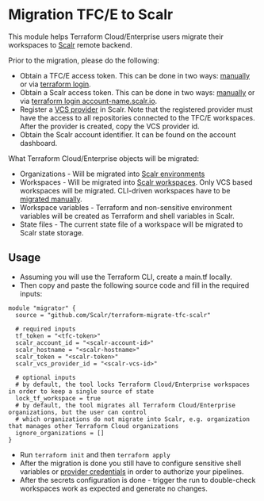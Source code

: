 Migration TFC/E to Scalr
========================

This module helps Terraform Cloud/Enterprise users migrate their workspaces to [Scalr](https://scalr.com) remote backend.

Prior to the migration, please do the following:

* Obtain a TFC/E access token. This can be done in two ways: [manually](https://app.terraform.io/app/settings/tokens) or via [terraform login](https://www.terraform.io/cli/commands/login).
* Obtain a Scalr access token. This can be done in two ways: [manually](https://scalr.io/app/settings/tokens) or via [terraform login account-name.scalr.io](https://www.terraform.io/cli/commands/login).
* Register a [VCS provider](https://docs.scalr.com/en/latest/vcs_providers.html) in Scalr. Note that the registered provider must have the access to all repositories connected to the TFC/E workspaces. After the provider is created, copy the VCS provider id.
* Obtain the Scalr account identifier. It can be found on the account dashboard.

What Terraform Cloud/Enterprise objects will be migrated:

* Organizations - Will be migrated into [Scalr environments](https://docs.scalr.com/en/latest/hierarchy.html#environments)
* Workspaces - Will be migrated into [Scalr workspaces](https://docs.scalr.com/en/latest/workspaces.html). Only VCS based workspaces will be migrated. CLI-driven workspaces have to be [migrated manually](https://docs.scalr.com/en/latest/migration.html).  
* Workspace variables - Terraform and non-sensitive environment variables will be created as Terraform and shell variables in Scalr.
* State files - The current state file of a workspace will be migrated to Scalr state storage.

Usage
-----

* Assuming you will use the Terraform CLI, create a main.tf locally.
* Then copy and paste the following source code and fill in the required inputs: 

```hcl
module "migrator" {
  source = "github.com/Scalr/terraform-migrate-tfc-scalr"
  
  # required inputs
  tf_token = "<tfc-token>"
  scalr_account_id = "<scalr-account-id>"
  scalr_hostname = "<scalr-hostname>"
  scalr_token = "<scalr-token>"
  scalr_vcs_provider_id = "<scalr-vcs-id>"
  
  # optional inputs
  # by default, the tool locks Terraform Cloud/Enterprise workspaces in order to keep a single source of state
  lock_tf_workspace = true
  # by default, the tool migrates all Terraform Cloud/Enterprise organizations, but the user can control 
  # which organizations do not migrate into Scalr, e.g. organization that manages other Terraform Cloud organizations
  ignore_organizations = []
}
```

* Run `terraform init` and then `terraform apply`
* After the migration is done you still have to configure sensitive shell variables or [provider credentials](https://docs.scalr.com/en/latest/cloud_credentials.html) in order to authorize your pipelines.
* After the secrets configuration is done - trigger the run to double-check workspaces work as expected and generate no changes.
